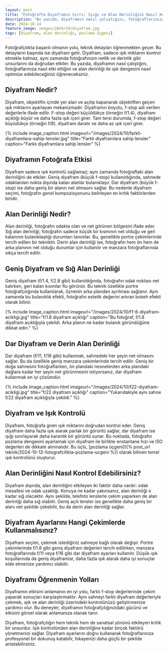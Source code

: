 ```yaml
---
layout: post
title: "Fotoğrafta Diyaframın Sırrı: Işığı ve Alan Derinliğini Nasıl Kontrol Edersiniz?"
description: "Bu yazıda, diyaframın nasıl çalıştığını, fotoğraflarınıza nasıl etki ettiğini ve alan derinliği ile ışık dengesini nasıl optimize edebileceğinizi öğreneceksiniz."
date: 2024-10-14
feature_image: images/2024/10/diyafram.jpg
tags: [diyafram, alan derinliği, pozlama üçgeni]
---
```


Fotoğrafçılıkta başarılı olmanın yolu, teknik detayları öğrenmekten geçer. Bu detayların başında ise diyafram gelir. Diyafram, sadece ışık miktarını kontrol etmekle kalmaz, aynı zamanda fotoğrafınızın netlik ve derinlik gibi unsurlarını da doğrudan etkiler. Bu yazıda, diyaframın nasıl çalıştığını, fotoğraflarınıza nasıl etki ettiğini ve alan derinliği ile ışık dengesini nasıl optimize edebileceğinizi öğreneceksiniz.

<!--more-->

## Diyafram Nedir?

Diyafram, objektifin içinde yer alan ve açılıp kapanarak objektiften geçen ışık miktarını ayarlayan mekanizmadır. Diyaframın boyutu, f-stop adı verilen değerlerle ifade edilir. F-stop değeri küçüldükçe (örneğin f/1.4), diyafram açıklığı büyür ve daha fazla ışık içeri girer. Tam tersi durumda, f-stop değeri büyüdükçe (örneğin f/8), diyafram daralır ve daha az ışık içeri girer.

{% include image_caption.html imageurl="/images/2024/10/farkli-diyaframlara-sahip-lensler.jpg" title="Farklı diyaframlara sahip lensler" caption="Farklı diyaframlara sahip lensler" %}

## Diyaframın Fotoğrafa Etkisi

Diyafram sadece ışık kontrolü sağlamaz; aynı zamanda fotoğraftaki alan derinliğini de etkiler. Geniş diyafram (küçük f-stop) kullanıldığında, sahnede odaklanılan nokta dışında kalan alanlar bulanıklaşır. Dar diyafram (büyük f-stop) ise daha geniş bir alanın net olmasını sağlar. Bu nedenle diyafram seçimi, fotoğrafın genel kompozisyonunu belirleyen en kritik faktörlerden biridir.

## Alan Derinliği Nedir?

Alan derinliği, fotoğrafın odakta olan ve net görünen bölgesini ifade eder. Sığ alan derinliği, fotoğrafın sadece küçük bir kısmının net olduğu ve geri kalanının bulanıklaştığı durumları tanımlar. Bu, genellikle portre çekimlerinde tercih edilen bir tekniktir. Derin alan derinliği ise, fotoğrafın hem ön hem de arka planının net olduğu durumlar için kullanılır ve manzara fotoğraflarında sıkça tercih edilir.

## Geniş Diyafram ve Sığ Alan Derinliği

Geniş diyafram (f/1.4, f/2.8 gibi) kullanıldığında, fotoğrafın odak noktası net kalırken, geri kalan kısımlar flu görünür. Bu teknik özellikle portre fotoğrafçılığında kullanılarak, öznenin arka plandan ayrılması sağlanır. Aynı zamanda bu bulanıklık efekti, fotoğrafın estetik değerini artıran bokeh efekti olarak bilinir.

{% include image_caption.html imageurl="/images/2024/10/f1-8-diyafram-acikligi.jpg" title="f/1.8 diyafram açıklığı" caption="Bu fotoğraf, f/1.8 diyafram açıklığıyla çekildi. Arka planın ne kadar bulanık göründüğüne dikkat edin." %}

## Dar Diyafram ve Derin Alan Derinliği

Dar diyafram (f/11, f/16 gibi) kullanmak, sahnedeki her şeyin net olmasını sağlar. Bu da özellikle geniş manzara çekimlerinde tercih edilir. Geniş bir doğa sahnesini fotoğraflarken, ön plandaki nesnelerden arka plandaki dağlara kadar her şeyin net görünmesini istiyorsanız, dar diyafram kullanmak en iyi çözümdür.

{% include image_caption.html imageurl="/images/2024/10/f22-diyafram-acikligi.jpg" title="f/22 diyafram açıklığı" caption="Yukarıdakiyle aynı sahne f/22 diyafram açıklığıyla çekildi." %}

## Diyafram ve Işık Kontrolü

Diyafram, fotoğrafa giren ışık miktarını doğrudan kontrol eder. Geniş diyafram daha fazla ışık alarak parlak bir görüntü sağlar, dar diyafram ise ışığı sınırlayarak daha karanlık bir görüntü sunar. Bu noktada, fotoğrafın pozlama dengesini ayarlamak için diyafram ile birlikte enstantane hızı ve ISO değerleri de dikkate alınmalıdır. Bu üçlü, [pozlama üçgeni]({% post_url teknik/2024-10-12-fotografcilikta-pozlama-ucgeni %}) olarak bilinen temel ışık kontrolünü oluşturur.

## Alan Derinliğini Nasıl Kontrol Edebilirsiniz?

Diyafram dışında, alan derinliğini etkileyen iki faktör daha vardır: odak mesafesi ve odak uzaklığı. Konuya ne kadar yakınsanız, alan derinliği o kadar sığ olacaktır. Aynı şekilde, telefoto lenslerle çekim yaparken de alan derinliği daha sığ olabilir. Geniş açılı lensler ise genellikle daha geniş bir alanı net şekilde çekebilir, bu da derin alan derinliği sağlar.

## Diyafram Ayarlarını Hangi Çekimlerde Kullanmalısınız?

Diyafram seçimi, çekmek istediğiniz sahneye bağlı olarak değişir. Portre çekimlerinde f/1.8 gibi geniş diyafram değerleri tercih edilirken, manzara fotoğraflarında f/11 veya f/16 gibi dar diyafram ayarları kullanılır. Düşük ışık koşullarında da geniş diyaframlar, daha fazla ışık alarak daha iyi sonuçlar elde etmenize yardımcı olabilir.

## Diyaframı Öğrenmenin Yolları
Diyaframın etkisini anlamanın en iyi yolu, farklı f-stop değerlerinde çekim yaparak sonuçları karşılaştırmaktır. Aynı sahneyi farklı diyafram değerleriyle çekmek, ışık ve alan derinliği üzerindeki kontrolünüzü geliştirmenize yardımcı olur. Bu deneyler, diyaframın fotoğrafçılığınızdaki gücünü ve etkisini görsel olarak anlamanıza olanak tanır.

Diyafram, fotoğrafçılığın hem teknik hem de sanatsal yönünü etkileyen kritik bir unsurdur. Işık kontrolünden alan derinliğine kadar birçok faktörü yönetmenizi sağlar. Diyafram ayarlarını doğru kullanarak fotoğraflarınıza profesyonel bir dokunuş katabilir, hikayenizi daha güçlü bir şekilde anlatabilirsiniz.